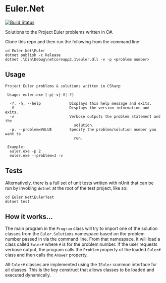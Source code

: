 # Euler.Net

[![Build Status](https://travis-ci.org/gorauskas/Euler.Net.svg?branch=master)](https://travis-ci.org/gorauskas/Euler.Net)

Solutions to the Project Euler problems written in C#.

Clone this repo and then run the following from the command line:

    cd Euler.Net\Euler
    dotnet publish -c Release 
    dotnet .\bin\Debug\netcoreapp2.1\euler.dll -v -p <problem number>

## Usage

    Project Euler problems & solutions written in CSharp
    
     Usage: euler.exe [-p|-v|-V|-?]
    
      -?, -h, --help             Displays this help message and exits.
      -V                         Displays the version information and exits.
      -v                         Verbose outputs the problem statement and the
                                   solution.
      -p, --problem=VALUE        Specify the problem/solution number you want to
                                   run.
    
     Example:
      euler.exe -p 2
      euler.exe --problem=3 -v

## Tests

Alternatively, there is a full set of unit tests written with nUnit that can be
run by invoking `dotnet` at the root of the test project, like so:

    cd Euler.Net\EulerTest
    dotnet test

## How it works...

The main program in the `Program` class will try to import one of the solution
classes from the `Euler.Solutions` namespace based on the problem number passed
in via the command line. From that namespace, it will load a class called `Euler#`
where `#` is for the problem number. If the user requests verbose output, the
program calls the `Problem` property of the loaded `Euler#` class and then
calls the `Answer` property.

All `Euler#` classes are implemented using the `IEuler` common interface for all
classes. This is the key construct that allows classes to be loaded and executed
dynamically.
